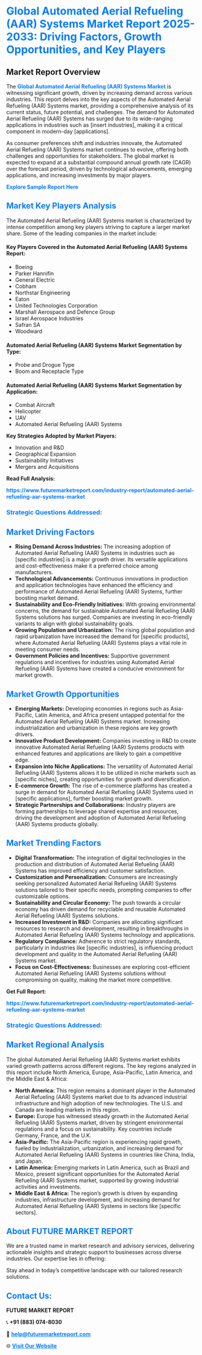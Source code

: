 <h1 style="color: #007BFF;">Global Automated Aerial Refueling (AAR) Systems Market Report 2025-2033: Driving Factors, Growth Opportunities, and Key Players</h1>

<section id="overview">
<h2>Market Report Overview</h2>
<p>The <a href="https://www.futuremarketreport.com/industry-report/automated-aerial-refueling-aar-systems-market" style="color: #007BFF; text-decoration: none;"><strong>Global Automated Aerial Refueling (AAR) Systems Market</strong></a> is witnessing significant growth, driven by increasing demand across various industries. This report delves into the key aspects of the Automated Aerial Refueling (AAR) Systems market, providing a comprehensive analysis of its current status, future potential, and challenges. The demand for Automated Aerial Refueling (AAR) Systems has surged due to its wide-ranging applications in industries such as [insert industries], making it a critical component in modern-day [applications].</p>
<p>As consumer preferences shift and industries innovate, the Automated Aerial Refueling (AAR) Systems market continues to evolve, offering both challenges and opportunities for stakeholders. The global market is expected to expand at a substantial compound annual growth rate (CAGR) over the forecast period, driven by technological advancements, emerging applications, and increasing investments by major players.</p>
</section>

<section id="overview">
<p><a href="https://www.futuremarketreport.com/request-sample/reportId=126579" style="color: #007BFF; text-decoration: none;"><strong>Explore Sample Report Here</strong></a></p>
</section>

<section id="key-players">
<h2 style="color: #007BFF;">Market Key Players Analysis</h2>
<p>The Automated Aerial Refueling (AAR) Systems market is characterized by intense competition among key players striving to capture a larger market share. Some of the leading companies in the market include:</p>
<h4>Key Players Covered in the Automated Aerial Refueling (AAR) Systems Report:</h4>
<ul><li>Boeing</li><li>Parker Hannifin</li><li>General Electric</li><li>Cobham</li><li>Northstar Engineering</li><li>Eaton</li><li>United Technologies Corporation</li><li>Marshall Aerospace and Defence Group</li><li>Israel Aerospace Industries</li><li>Safran SA</li><li>Woodward</li></ul>
<h4>Automated Aerial Refueling (AAR) Systems Market Segmentation by Type:</h4>
<ul><li>Probe and Drogue Type</li><li>Boom and Receptacle Type</li></ul>

<h4>Automated Aerial Refueling (AAR) Systems Market Segmentation by Application:</h4>
<ul><li>Combat Aircraft</li><li>Helicopter</li><li>UAV</li><li>Automated Aerial Refueling (AAR) Systems</li></ul>
<p><strong>Key Strategies Adopted by Market Players:</strong></p>
<ul>
<li>Innovation and R&D</li>
<li>Geographical Expansion</li>
<li>Sustainability Initiatives</li>
<li>Mergers and Acquisitions</li>
</ul>
</section>

<section>
<p><strong>Read Full Analysis: </strong></p><a href="https://www.futuremarketreport.com/industry-report/automated-aerial-refueling-aar-systems-market" style="color: #007BFF; text-decoration: none;"><strong>https://www.futuremarketreport.com/industry-report/automated-aerial-refueling-aar-systems-market</strong></a>
<h3 style="color: #007BFF;">Strategic Questions Addressed:</h3>
</section>

<section id="driving-factors">
<h2 style="color: #007BFF;">Market Driving Factors</h2>
<ul>
<li><strong>Rising Demand Across Industries:</strong> The increasing adoption of Automated Aerial Refueling (AAR) Systems in industries such as [specific industries] is a major growth driver. Its versatile applications and cost-effectiveness make it a preferred choice among manufacturers.</li>
<li><strong>Technological Advancements:</strong> Continuous innovations in production and application technologies have enhanced the efficiency and performance of Automated Aerial Refueling (AAR) Systems, further boosting market demand.</li>
<li><strong>Sustainability and Eco-Friendly Initiatives:</strong> With growing environmental concerns, the demand for sustainable Automated Aerial Refueling (AAR) Systems solutions has surged. Companies are investing in eco-friendly variants to align with global sustainability goals.</li>
<li><strong>Growing Population and Urbanization:</strong> The rising global population and rapid urbanization have increased the demand for [specific products], where Automated Aerial Refueling (AAR) Systems plays a vital role in meeting consumer needs.</li>
<li><strong>Government Policies and Incentives:</strong> Supportive government regulations and incentives for industries using Automated Aerial Refueling (AAR) Systems have created a conducive environment for market growth.</li>
</ul>
</section>

<section id="growth-opportunities">
<h2 style="color: #007BFF;">Market Growth Opportunities</h2>
<ul>
<li><strong>Emerging Markets:</strong> Developing economies in regions such as Asia-Pacific, Latin America, and Africa present untapped potential for the Automated Aerial Refueling (AAR) Systems market. Increasing industrialization and urbanization in these regions are key growth drivers.</li>
<li><strong>Innovative Product Development:</strong> Companies investing in R&D to create innovative Automated Aerial Refueling (AAR) Systems products with enhanced features and applications are likely to gain a competitive edge.</li>
<li><strong>Expansion into Niche Applications:</strong> The versatility of Automated Aerial Refueling (AAR) Systems allows it to be utilized in niche markets such as [specific niches], creating opportunities for growth and diversification.</li>
<li><strong>E-commerce Growth:</strong> The rise of e-commerce platforms has created a surge in demand for Automated Aerial Refueling (AAR) Systems used in [specific applications], further boosting market growth.</li>
<li><strong>Strategic Partnerships and Collaborations:</strong> Industry players are forming partnerships to leverage shared expertise and resources, driving the development and adoption of Automated Aerial Refueling (AAR) Systems products globally.</li>
</ul>
</section>

<section id="trending-factors">
<h2 style="color: #007BFF;">Market Trending Factors</h2>
<ul>
<li><strong>Digital Transformation:</strong> The integration of digital technologies in the production and distribution of Automated Aerial Refueling (AAR) Systems has improved efficiency and customer satisfaction.</li>
<li><strong>Customization and Personalization:</strong> Consumers are increasingly seeking personalized Automated Aerial Refueling (AAR) Systems solutions tailored to their specific needs, prompting companies to offer customizable options.</li>
<li><strong>Sustainability and Circular Economy:</strong> The push towards a circular economy has driven demand for recyclable and reusable Automated Aerial Refueling (AAR) Systems solutions.</li>
<li><strong>Increased Investment in R&D:</strong> Companies are allocating significant resources to research and development, resulting in breakthroughs in Automated Aerial Refueling (AAR) Systems technology and applications.</li>
<li><strong>Regulatory Compliance:</strong> Adherence to strict regulatory standards, particularly in industries like [specific industries], is influencing product development and quality in the Automated Aerial Refueling (AAR) Systems market.</li>
<li><strong>Focus on Cost-Effectiveness:</strong> Businesses are exploring cost-efficient Automated Aerial Refueling (AAR) Systems solutions without compromising on quality, making the market more competitive.</li>
</ul>
</section>

<section>
<p><strong>Get Full Report: </strong></p><a href="https://www.futuremarketreport.com/industry-report/automated-aerial-refueling-aar-systems-market" style="color: #007BFF; text-decoration: none;"><strong>https://www.futuremarketreport.com/industry-report/automated-aerial-refueling-aar-systems-market</strong></a>
<h3 style="color: #007BFF;">Strategic Questions Addressed:</h3>
</section>


<section id="regional-analysis">
<h2 style="color: #007BFF;">Market Regional Analysis</h2>
<p>The global Automated Aerial Refueling (AAR) Systems market exhibits varied growth patterns across different regions. The key regions analyzed in this report include North America, Europe, Asia-Pacific, Latin America, and the Middle East & Africa:</p>
<ul>
<li><strong>North America:</strong> This region remains a dominant player in the Automated Aerial Refueling (AAR) Systems market due to its advanced industrial infrastructure and high adoption of new technologies. The U.S. and Canada are leading markets in this region.</li>
<li><strong>Europe:</strong> Europe has witnessed steady growth in the Automated Aerial Refueling (AAR) Systems market, driven by stringent environmental regulations and a focus on sustainability. Key countries include Germany, France, and the U.K.</li>
<li><strong>Asia-Pacific:</strong> The Asia-Pacific region is experiencing rapid growth, fueled by industrialization, urbanization, and increasing demand for Automated Aerial Refueling (AAR) Systems in countries like China, India, and Japan.</li>
<li><strong>Latin America:</strong> Emerging markets in Latin America, such as Brazil and Mexico, present significant opportunities for the Automated Aerial Refueling (AAR) Systems market, supported by growing industrial activities and investments.</li>
<li><strong>Middle East & Africa:</strong> The region’s growth is driven by expanding industries, infrastructure development, and increasing demand for Automated Aerial Refueling (AAR) Systems in sectors like [specific sectors].</li>
</ul>
</section>

<footer>
<h2 style="color: #007BFF;">About FUTURE MARKET REPORT</h2>
<p>We are a trusted name in market research and advisory services, delivering actionable insights and strategic support to businesses across diverse industries. Our expertise lies in offering:</p>

<p>Stay ahead in today’s competitive landscape with our tailored research solutions.</p>

<h2 style="color: #007BFF;">Contact Us:</h2>
<p><strong>FUTURE MARKET REPORT</strong></p>
<p>📞 <strong>+91 (883) 074-8030</strong></p>
<p>📧 <strong><a href="mailto:help@futuremarketreport.com" style="color: #007BFF;">help@futuremarketreport.com</a></strong></p>
<p>🌐 <strong><a href="https://www.futuremarketreport.com/" style="color: #007BFF;">Visit Our Website</a></strong></p>
</footer>